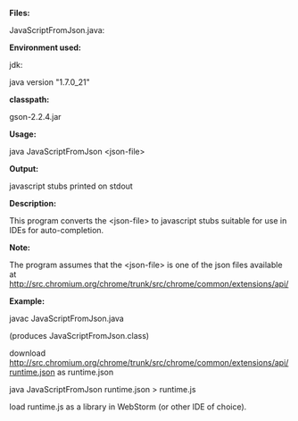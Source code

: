 **Files:**

JavaScriptFromJson.java:

**Environment used:**

jdk:

java version "1.7.0\_21"

**classpath:**

gson-2.2.4.jar

**Usage:**

java JavaScriptFromJson \<json-file\>

**Output:**

javascript stubs printed on stdout

**Description:**

This program converts the \<json-file\> to javascript stubs suitable for
use in IDEs for auto-completion.

**Note:**

The program assumes that the \<json-file\> is one of the json files
available at
http://src.chromium.org/chrome/trunk/src/chrome/common/extensions/api/

**Example:**

javac JavaScriptFromJson.java

(produces JavaScriptFromJson.class)

download
http://src.chromium.org/chrome/trunk/src/chrome/common/extensions/api/runtime.json
as runtime.json

java JavaScriptFromJson runtime.json \> runtime.js

load runtime.js as a library in WebStorm (or other IDE of choice).

